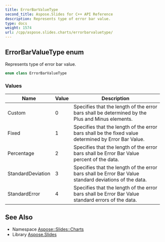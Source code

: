 ```yaml
---
title: ErrorBarValueType
second_title: Aspose.Slides for C++ API Reference
description: Represents type of error bar value.
type: docs
weight: 1574
url: /cpp/aspose.slides.charts/errorbarvaluetype/
---
```

## ErrorBarValueType enum


Represents type of error bar value.

```cpp
enum class ErrorBarValueType
```

### Values

| Name | Value | Description |
| --- | --- | --- |
| Custom | 0 | Specifies that the length of the error bars shall be determined by the Plus and Minus elements. |
| Fixed | 1 | Specifies that the length of the error bars shall be the fixed value determined by Error Bar Value. |
| Percentage | 2 | Specifies that the length of the error bars shall be Error Bar Value percent of the data. |
| StandardDeviation | 3 | Specifies that the length of the error bars shall be Error Bar Value standard deviations of the data. |
| StandardError | 4 | Specifies that the length of the error bars shall be Error Bar Value standard errors of the data. |

## See Also

* Namespace [Aspose::Slides::Charts](../)
* Library [Aspose.Slides](../../)
